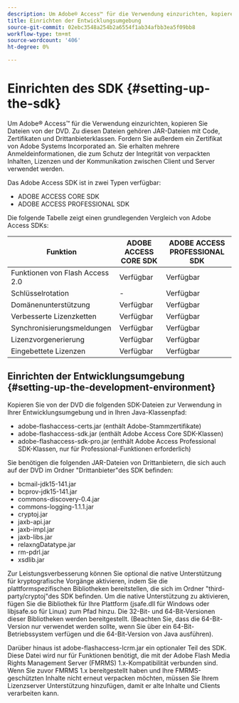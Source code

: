 ```yaml
---
description: Um Adobe® Access™ für die Verwendung einzurichten, kopieren Sie Dateien von der DVD. Zu diesen Dateien gehören JAR-Dateien mit Code, Zertifikaten und Drittanbieterklassen. Fordern Sie außerdem ein Zertifikat von Adobe Systems Incorporated an. Sie erhalten mehrere Anmeldeinformationen, die zum Schutz der Integrität von verpackten Inhalten, Lizenzen und der Kommunikation zwischen Client und Server verwendet werden.
title: Einrichten der Entwicklungsumgebung
source-git-commit: 02ebc3548a254b2a6554f1ab34afbb3ea5f09bb8
workflow-type: tm+mt
source-wordcount: '406'
ht-degree: 0%

---
```


# Einrichten des SDK {#setting-up-the-sdk}

Um Adobe® Access™ für die Verwendung einzurichten, kopieren Sie Dateien von der DVD. Zu diesen Dateien gehören JAR-Dateien mit Code, Zertifikaten und Drittanbieterklassen. Fordern Sie außerdem ein Zertifikat von Adobe Systems Incorporated an. Sie erhalten mehrere Anmeldeinformationen, die zum Schutz der Integrität von verpackten Inhalten, Lizenzen und der Kommunikation zwischen Client und Server verwendet werden.

Das Adobe Access SDK ist in zwei Typen verfügbar:
* ADOBE ACCESS CORE SDK
* ADOBE ACCESS PROFESSIONAL SDK

Die folgende Tabelle zeigt einen grundlegenden Vergleich von Adobe Access SDKs:

| Funktion | ADOBE ACCESS CORE SDK | ADOBE ACCESS PROFESSIONAL SDK |
|---|---|---|
| Funktionen von Flash Access 2.0 | Verfügbar | Verfügbar |
| Schlüsselrotation | - | Verfügbar |
| Domänenunterstützung | Verfügbar | Verfügbar |
| Verbesserte Lizenzketten | Verfügbar | Verfügbar |
| Synchronisierungsmeldungen | Verfügbar | Verfügbar |
| Lizenzvorgenerierung | Verfügbar | Verfügbar |
| Eingebettete Lizenzen | Verfügbar | Verfügbar |

## Einrichten der Entwicklungsumgebung {#setting-up-the-development-environment}

Kopieren Sie von der DVD die folgenden SDK-Dateien zur Verwendung in Ihrer Entwicklungsumgebung und in Ihren Java-Klassenpfad:

* adobe-flashaccess-certs.jar (enthält Adobe-Stammzertifikate)
* adobe-flashaccess-sdk.jar (enthält Adobe Access Core SDK-Klassen)
* adobe-flashaccess-sdk-pro.jar (enthält Adobe Access Professional SDK-Klassen, nur für Professional-Funktionen erforderlich)

Sie benötigen die folgenden JAR-Dateien von Drittanbietern, die sich auch auf der DVD im Ordner &quot;Drittanbieter&quot;des SDK befinden:

* bcmail-jdk15-141.jar
* bcprov-jdk15-141.jar
* commons-discovery-0.4.jar
* commons-logging-1.1.1.jar
* cryptoj.jar
* jaxb-api.jar
* jaxb-impl.jar
* jaxb-libs.jar
* relaxngDatatype.jar
* rm-pdrl.jar
* xsdlib.jar

Zur Leistungsverbesserung können Sie optional die native Unterstützung für kryptografische Vorgänge aktivieren, indem Sie die plattformspezifischen Bibliotheken bereitstellen, die sich im Ordner &quot;third-party/cryptoj&quot;des SDK befinden. Um die native Unterstützung zu aktivieren, fügen Sie die Bibliothek für Ihre Plattform (jsafe.dll für Windows oder libjsafe.so für Linux) zum Pfad hinzu. Die 32-Bit- und 64-Bit-Versionen dieser Bibliotheken werden bereitgestellt. (Beachten Sie, dass die 64-Bit-Version nur verwendet werden sollte, wenn Sie über ein 64-Bit-Betriebssystem verfügen und die 64-Bit-Version von Java ausführen).

Darüber hinaus ist adobe-flashaccess-lcrm.jar ein optionaler Teil des SDK. Diese Datei wird nur für Funktionen benötigt, die mit der Adobe Flash Media Rights Management Server (FMRMS) 1.x-Kompatibilität verbunden sind. Wenn Sie zuvor FMRMS 1.x bereitgestellt haben und Ihre FMRMS-geschützten Inhalte nicht erneut verpacken möchten, müssen Sie Ihrem Lizenzserver Unterstützung hinzufügen, damit er alte Inhalte und Clients verarbeiten kann.
